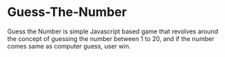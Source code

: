 # Guess-The-Number

Guess the Number is simple Javascript based game that revolves around the concept of guessing the number between 1 to 20, and if the number comes same as computer guess, user win.
